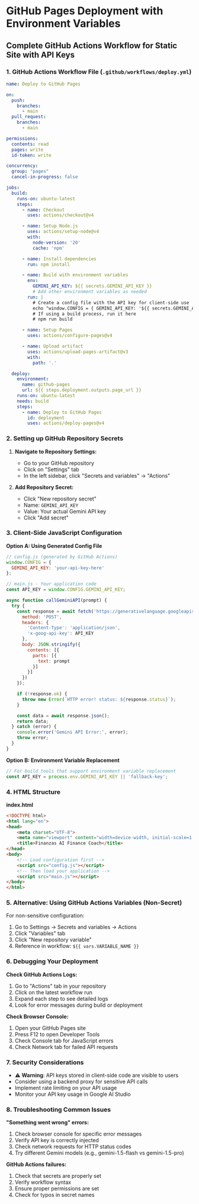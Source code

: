 # GitHub Pages Deployment with Environment Variables

## Complete GitHub Actions Workflow for Static Site with API Keys

### 1. GitHub Actions Workflow File (`.github/workflows/deploy.yml`)

```yaml
name: Deploy to GitHub Pages

on:
  push:
    branches:
      - main
  pull_request:
    branches:
      - main

permissions:
  contents: read
  pages: write
  id-token: write

concurrency:
  group: "pages"
  cancel-in-progress: false

jobs:
  build:
    runs-on: ubuntu-latest
    steps:
      - name: Checkout
        uses: actions/checkout@v4

      - name: Setup Node.js
        uses: actions/setup-node@v4
        with:
          node-version: '20'
          cache: 'npm'

      - name: Install dependencies
        run: npm install

      - name: Build with environment variables
        env:
          GEMINI_API_KEY: ${{ secrets.GEMINI_API_KEY }}
          # Add other environment variables as needed
        run: |
          # Create a config file with the API key for client-side use
          echo "window.CONFIG = { GEMINI_API_KEY: '${{ secrets.GEMINI_API_KEY }}' };" > config.js
          # If using a build process, run it here
          # npm run build

      - name: Setup Pages
        uses: actions/configure-pages@v4

      - name: Upload artifact
        uses: actions/upload-pages-artifact@v3
        with:
          path: '.'

  deploy:
    environment:
      name: github-pages
      url: ${{ steps.deployment.outputs.page_url }}
    runs-on: ubuntu-latest
    needs: build
    steps:
      - name: Deploy to GitHub Pages
        id: deployment
        uses: actions/deploy-pages@v4
```

### 2. Setting up GitHub Repository Secrets

1. **Navigate to Repository Settings:**
   - Go to your GitHub repository
   - Click on "Settings" tab
   - In the left sidebar, click "Secrets and variables" → "Actions"

2. **Add Repository Secret:**
   - Click "New repository secret"
   - Name: `GEMINI_API_KEY`
   - Value: Your actual Gemini API key
   - Click "Add secret"

### 3. Client-Side JavaScript Configuration

**Option A: Using Generated Config File**
```javascript
// config.js (generated by GitHub Actions)
window.CONFIG = {
  GEMINI_API_KEY: 'your-api-key-here'
};

// main.js - Your application code
const API_KEY = window.CONFIG.GEMINI_API_KEY;

async function callGeminiAPI(prompt) {
  try {
    const response = await fetch('https://generativelanguage.googleapis.com/v1beta/models/gemini-1.5-flash:generateContent', {
      method: 'POST',
      headers: {
        'Content-Type': 'application/json',
        'x-goog-api-key': API_KEY
      },
      body: JSON.stringify({
        contents: [{
          parts: [{
            text: prompt
          }]
        }]
      })
    });

    if (!response.ok) {
      throw new Error(`HTTP error! status: ${response.status}`);
    }

    const data = await response.json();
    return data;
  } catch (error) {
    console.error('Gemini API Error:', error);
    throw error;
  }
}
```

**Option B: Environment Variable Replacement**
```javascript
// For build tools that support environment variable replacement
const API_KEY = process.env.GEMINI_API_KEY || 'fallback-key';
```

### 4. HTML Structure

**index.html**
```html
<!DOCTYPE html>
<html lang="en">
<head>
    <meta charset="UTF-8">
    <meta name="viewport" content="width=device-width, initial-scale=1.0">
    <title>Finanzas AI Finance Coach</title>
</head>
<body>
    <!-- Load configuration first -->
    <script src="config.js"></script>
    <!-- Then load your application -->
    <script src="main.js"></script>
</body>
</html>
```

### 5. Alternative: Using GitHub Actions Variables (Non-Secret)

For non-sensitive configuration:

1. Go to Settings → Secrets and variables → Actions
2. Click "Variables" tab
3. Click "New repository variable"
4. Reference in workflow: `${{ vars.VARIABLE_NAME }}`

### 6. Debugging Your Deployment

**Check GitHub Actions Logs:**
1. Go to "Actions" tab in your repository
2. Click on the latest workflow run
3. Expand each step to see detailed logs
4. Look for error messages during build or deployment

**Check Browser Console:**
1. Open your GitHub Pages site
2. Press F12 to open Developer Tools
3. Check Console tab for JavaScript errors
4. Check Network tab for failed API requests

### 7. Security Considerations

- ⚠️ **Warning**: API keys stored in client-side code are visible to users
- Consider using a backend proxy for sensitive API calls
- Implement rate limiting on your API usage
- Monitor your API key usage in Google AI Studio

### 8. Troubleshooting Common Issues

**"Something went wrong" errors:**
1. Check browser console for specific error messages
2. Verify API key is correctly injected
3. Check network requests for HTTP status codes
4. Try different Gemini models (e.g., gemini-1.5-flash vs gemini-1.5-pro)

**GitHub Actions failures:**
1. Check that secrets are properly set
2. Verify workflow syntax
3. Ensure proper permissions are set
4. Check for typos in secret names